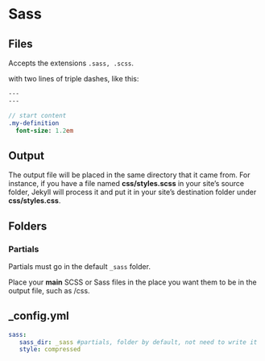 # Sass

## Files

Accepts the extensions ```.sass, .scss```.

with two lines of triple dashes, like this:

```sass
---
---

// start content
.my-definition
  font-size: 1.2em
```

## Output

The output file will be placed in the same directory that it came from. For instance, if you have a file named **css/styles.scss** in your site’s source folder, Jekyll will process it and put it in your site’s destination folder under **css/styles.css**.

## Folders

### Partials

Partials must go in the default ```_sass``` folder.

 Place your **main** SCSS or Sass files in the place you want them to be in the output file, such as <source>/css. 

 ## _config.yml

 ```yaml
 sass:
    sass_dir: _sass #partials, folder by default, not need to write it
    style: compressed
 ```
